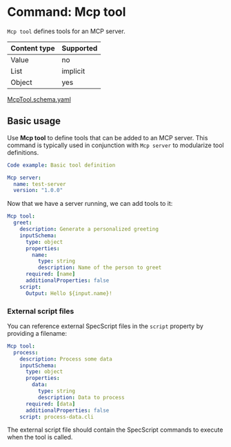 # Command: Mcp tool

`Mcp tool` defines tools for an MCP server.

| Content type | Supported |
|--------------|-----------|
| Value        | no        |
| List         | implicit  |
| Object       | yes       |

[McpTool.schema.yaml](schema/McpTool.schema.yaml)

## Basic usage

Use **Mcp tool** to define tools that can be added to an MCP server. This command is typically used in conjunction with `Mcp server` to modularize tool definitions.

```yaml specscript
Code example: Basic tool definition

Mcp server:
  name: test-server
  version: "1.0.0"
```

Now that we have a server running, we can add tools to it:

```yaml specscript
Mcp tool:
  greet:
    description: Generate a personalized greeting
    inputSchema:
      type: object
      properties:
        name:
          type: string
          description: Name of the person to greet
      required: [name]
      additionalProperties: false
    script:
      Output: Hello ${input.name}!
```

### External script files

You can reference external SpecScript files in the `script` property by providing a filename:

```yaml specscript
Mcp tool:
  process:
    description: Process some data
    inputSchema:
      type: object
      properties:
        data:
          type: string
          description: Data to process
      required: [data]
      additionalProperties: false
    script: process-data.cli
```

The external script file should contain the SpecScript commands to execute when the tool is called.

<!-- yaml specscript
Mcp server:
  name: test-server
  version: "1.0.0"
  stop: true
-->